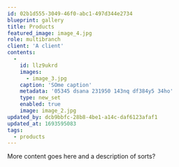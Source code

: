 ```yaml
---
id: 02b1d555-3049-46f0-abc1-497d344e2734
blueprint: gallery
title: Products
featured_image: image_4.jpg
role: multibranch
client: 'A client'
contents:
  -
    id: llz9ukrd
    images:
      - image_3.jpg
    caption: 'SOme caption'
    metadata: '05345 dsana 231950 143nq df384y5 34ho'
    type: new_set
    enabled: true
    image: image_2.jpg
updated_by: dcb9bbfc-28b8-4be1-a14c-daf6123afaf1
updated_at: 1693595083
tags:
  - products
---
```

More content goes here and a description of sorts?